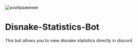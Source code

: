 ![изображение](https://user-images.githubusercontent.com/86660567/156034926-d1a35394-7d4f-4a46-a788-ea26a19d95c0.png)
# Disnake-Statistics-Bot
This bot allows you to view disnake statistics directly in discord.
